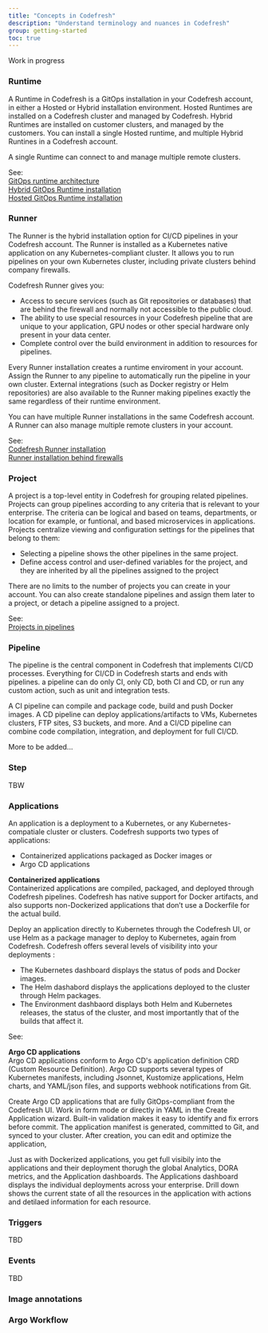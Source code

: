 ```yaml
---
title: "Concepts in Codefresh"
description: "Understand terminology and nuances in Codefresh"
group: getting-started
toc: true
---
```

Work in progress 


### Runtime
A Runtime in Codefresh is a  GitOps installation in your Codefresh account, in either a Hosted or Hybrid installation environment. Hosted Runtimes are installed on a Codefresh cluster and managed by Codefresh. Hybrid Runtimes are installed on customer clusters, and managed by the customers.
You can install a  single Hosted runtime, and multiple Hybrid Runtines in a Codefresh account.  


<!--add diagram -->
A single Runtime can connect to and manage multiple remote clusters.  


See:  
[GitOps runtime architecture]({{site.baseurl}}/docs/installation/runtime-architecture)  
[Hybrid GitOps Runtime installation]({{site.baseurl}}/docs/installation/gitops/hybrid-gitops)  
[Hosted GitOps Runtime installation]({{site.baseurl}}/docs/installation/gitops/hosted-runtime)



### Runner
The Runner is the hybrid installation option for CI/CD pipelines in your Codefresh account. The Runner is installed as a Kubernetes native application on any Kubernetes-compliant cluster. It allows you to run pipelines on your own Kubernetes cluster, including private clusters behind company firewalls.

Codefresh Runner gives you: 
* Access to secure services (such as Git repositories or databases) that are behind the firewall and normally not accessible to the public cloud.
* The ability to use special resources in your Codefresh pipeline that are unique to your application, GPU nodes or other special hardware only present in your data center.
* Complete control over the build environment in addition to resources for pipelines.

Every Runner installation creates a runtime enviroment in your account. Assign the Runner to any pipeline to automatically run the pipeline in your own cluster. External integrations (such as Docker registry or Helm repositories) are also available to the Runner making pipelines exactly the same regardless of their runtime environment.

You can have multiple Runner installations in the same Codefresh account. A Runner can also manage multiple remote clusters in your account. 

See:  
[Codefresh Runner installation]({{site.baseurl}}/docs/installation/codefresh-runner)   
[Runner installation behind firewalls]({{site.baseurl}}/docs/reference/behind-the-firewall)  


### Project
A project is a top-level entity in Codefresh for grouping related pipelines. Projects can group pipelines according to any criteria that is relevant to your enterprise. The criteria can be logical and based on teams, departments, or location for example, or funtional, and based microservices in applications. 
Projects centralize viewing and configuration settings for the pipelines that belong to them:
* Selecting  a pipeline shows the other pipelines in the same project.
* Define access control and user-defined variables for the project, and they are inherited by all the pipelines assigned to the project

There are no limits to the number of projects you can create in your account. You can also create standalone pipelines and assign them later to a project, or detach a pipeline assigned to a project. 

See:  
[Projects in pipelines]({{site.baseurl}}/docs/pipelines/pipelines/#pipeline-concepts)

### Pipeline
The pipeline is the central component in Codefresh that implements CI/CD processes. Everything for CI/CD in Codefresh starts and ends with pipelines.  a pipeline can do only CI, only CD, both CI and CD, or run any custom action, such as unit and integration tests.

A CI pipeline can compile and package code, build and push Docker images. A CD pipeline can deploy applications/artifacts to VMs, Kubernetes clusters, FTP sites, S3 buckets, and more. And a CI/CD pipeline can combine code compilation, integration, and deployment for full CI/CD.  

More to be added...

<!-- ### Workflow
A workflow is type of Kubernetes resource that lets you define and run automated workflows, and stores their state. 
Argo Workflows is an open source workflow engine that orchestrates parallel tasks on Kubernetes, implemented as a set of Kubernetes custom resource definitions (CRDs). 

Argo Workflows is part of the Argo project, which provides Kubernetes-native software delivery tools including Argo CD, Argo Events and Argo Rollouts. 

What are worklfows in Codefresh?
Workflows in Codefresh refers to our integration with Argo Workflows to implement continours integration topped with our unique functionlaity on top of vanilla 

Triggers: Codefresh offers a rich set of triggers that you can select and define through the Codefresh UI as part of creating an Argo Workflow. These include Git and Cron triggers. The triggers and the event that are mapped to sensors and 

Workflow Templates: Predefined library of  for Argo Workflows.   



Build view dashboard: The Workflows dashboard provides 
See Delivery Pipelines.  -->

### Step

TBW

### Applications
An application is a deployment to a Kubernetes, or any Kubernetes-compatiale cluster or clusters.
Codefresh supports two types of applications:
* Containerized applications packaged as Docker images or 
* Argo CD applications 

**Containerized applications**  
Containerized applications are compiled, packaged, and deployed through Codefresh pipelines. Codefresh has native support for Docker artifacts, and also supports non-Dockerized applications that don’t use a Dockerfile for the actual build.

Deploy an application directly to Kubernetes through the Codefresh UI, or use Helm as a package manager to deploy to Kubernetes, again from Codefresh. 
Codefresh offers several levels of visibility into your deployments :
* The Kubernetes dashboard displays the status of pods and Docker images.
* The Helm dashabord displays the applications deployed to the cluster through Helm packages.
* The Environment dashbaord displays both Helm and Kubernetes releases, the status of the cluster, and most importantly that of the builds that affect it. 

See: 


**Argo CD applications**  
Argo CD applications conform to Argo CD's application definition CRD (Custom Resource Definition). Argo CD supports several types of Kubernetes manifests, including Jsonnet, Kustomize applications, Helm charts, and YAML/json files, and supports webhook notifications from Git. 

Create Argo CD applications that are fully GitOps-compliant from the Codefresh UI. Work in form mode or directly in YAML in the Create Application wizard. Built-in validation makes it easy to identify and fix errors before commit. The application manifest is generated, committed to Git, and synced to your cluster. 
After creation, you can edit and optimize the application, 

Just as with Dockerized applications, you get full visibily into the applications and their deployment thorugh the global Analytics, DORA metrics, and the Application dashboards. The Applications dashboard displays the individual deployments across your enterprise. Drill down shows the current state of all the resources in the application with actions and detilaed information for each resource.



### Triggers
TBD

### Events
TBD

###  Image annotations

### Argo Workflow


